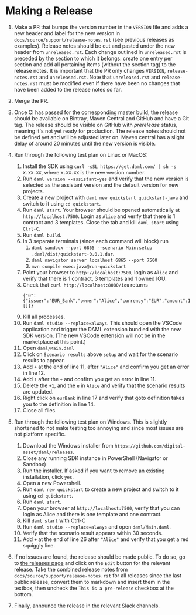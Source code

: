 # Making a Release

1. Make a PR that bumps the version number in the `VERSION`
   file and adds a new header and label for the new version in
   `docs/source/support/release-notes.rst` (see previous releases as examples).
   Release notes should be cut and pasted under the new header from `unreleased.rst`.
   Each change outlined in `unreleased.rst` is preceded by the section to
   which it belongs: create one entry per section and add all pertaining
   items (without the section tag) to the release notes.
   It is important that the PR only changes `VERSION`, `release-notes.rst` and `unreleased.rst`.
   Note that `unreleased.rst` and `release-notes.rst` must be modified even if
   there have been no changes that have been added to the release notes so far.
1. Merge the PR.
1. Once CI has passed for the corresponding master build, the release should be
   available on Bintray, Maven Central and GitHub and have a Git tag. The release
   should be visible on GitHub with _prerelease_ status, meaning it's not yet ready
   for production. The release notes should not be defined yet and will be adjusted
   later on. Maven central has a slight delay of around 20 minutes until the new
   version is visible.
1. Run through the following test plan on Linux or MacOS:

   1. Install the SDK using `curl -sSL https://get.daml.com/ | sh -s X.XX.XX`,
      where `X.XX.XX` is the new version number.
   1. Run `daml version --assistant=yes` and verify that the new version is
      selected as the assistant version and the default version for new projects.
   1. Create a new project with `daml new quickstart quickstart-java`
      and switch to it using `cd quickstart`.
   1. Run `daml start`. Your browser should be opened automatically at
      `http://localhost:7500`. Login as `Alice` and verify that there is
      1 contract and 3 templates. Close the tab and kill `daml
      start` using `Ctrl-C`.
   1. Run `daml build`.
   1. In 3 separate terminals (since each command will block) run
      1. `daml sandbox --port 6865 --scenario Main:setup .daml/dist/quickstart-0.0.1.dar`.
      1. `daml navigator server localhost 6865 --port 7500`
      1. `mvn compile exec:java@run-quickstart`
   1. Point your browser to `http://localhost:7500`, 
      login as `Alice` and verify that there is 1 contract, 3 templates and 1 owned IOU.
   1. Check that `curl http://localhost:8080/iou` returns
      ```
      {"0":{"issuer":"EUR_Bank","owner":"Alice","currency":"EUR","amount":100.0,"observers":[]}}
      ```
   1. Kill all processes.
   1. Run `daml studio --replace=always`.
      This should open the VSCode application and trigger the DAML extension
      bundled with the new SDK version.
      (The new VSCode extension will not be in the marketplace at this point.)
   1. Open `daml/Main.daml`
   1. Click on `Scenario results` above `setup` and wait for the scenario results 
      to appear.
   1. Add `+` at the end of line 11, after `"Alice"` and confirm you get an
      error in line 12.
   1. Add `1` after the `+` and confirm you get an error in line 11.
   1. Delete the `+1`, and the `e` in `Alice` and verify that the scenario results 
      are updated.
   1. Right click on `eurBank` in line 17 and verify that goto
      definition takes you to the definition in line 14.
   1. Close all files.

1. Run through the following test plan on Windows.
   This is slightly shortened to not make testing too annoying and
   since most issues are not platform specific.

   1. Download the Windows installer from `https://github.com/digital-asset/daml/releases`.
   1. Close any running SDK instance in PowerShell (Navigator or Sandbox)
   1. Run the installer. If asked if you want to remove an existing installation, click `yes`.
   1. Open a new Powershell.
   1. Run `daml new quickstart` to create a new project 
      and switch to it using `cd quickstart`.
   1. Run `daml start`.
   1. Open your browser at `http://localhost:7500`, verify that you
      can login as Alice and there is one template and one contract.
   1. Kill `daml start` with Ctrl-C
   1. Run `daml studio --replace=always` and open `daml/Main.daml`.
   1. Verify that the scenario result appears within 30 seconds.
   1. Add `+` at the end of line 26 after `"Alice"` and verify that you get a red squiggly line.

1. If no issues are found, the release should be made public. To do so, go to
   [the releases page](https://github.com/digital-asset/daml/releases)
   and click on the `Edit` button for the relevant release. Take the
   combined release notes from `docs/source/support/release-notes.rst`
   for all releases since the last public release, convert them to
   markdown and insert them in the textbox, then uncheck the `This is
   a pre-release` checkbox at the bottom.
1. Finally, announce the release in the relevant Slack channels.
